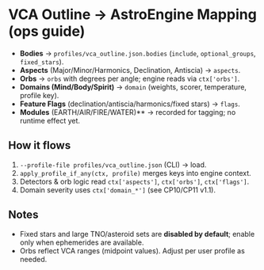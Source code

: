 # VCA Outline → AstroEngine Mapping (ops guide)

- **Bodies** → `profiles/vca_outline.json.bodies` (`include`, `optional_groups`, `fixed_stars`).
- **Aspects** (Major/Minor/Harmonics, Declination, Antiscia) → `aspects`.
- **Orbs** → `orbs` with degrees per angle; engine reads via `ctx['orbs']`.
- **Domains (Mind/Body/Spirit)** → `domain` (weights, scorer, temperature, profile key).
- **Feature Flags** (declination/antiscia/harmonics/fixed stars) → `flags`.
- **Modules** (EARTH/AIR/FIRE/WATER)** → recorded for tagging; no runtime effect yet.

## How it flows
1. `--profile-file profiles/vca_outline.json` (CLI) → load.
2. `apply_profile_if_any(ctx, profile)` merges keys into engine context.
3. Detectors & orb logic read `ctx['aspects']`, `ctx['orbs']`, `ctx['flags']`.
4. Domain severity uses `ctx['domain_*']` (see CP10/CP11 v1.1).

## Notes
- Fixed stars and large TNO/asteroid sets are **disabled by default**; enable only when ephemerides are available.
- Orbs reflect VCA ranges (midpoint values). Adjust per user profile as needed.
